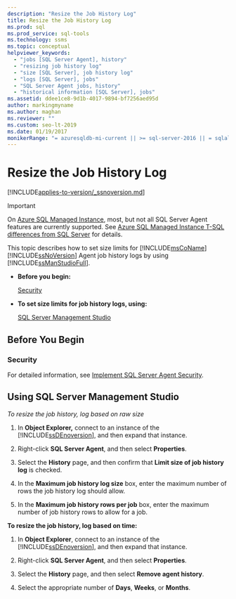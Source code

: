 ```yaml
---
description: "Resize the Job History Log"
title: Resize the Job History Log
ms.prod: sql
ms.prod_service: sql-tools
ms.technology: ssms
ms.topic: conceptual
helpviewer_keywords: 
  - "jobs [SQL Server Agent], history"
  - "resizing job history log"
  - "size [SQL Server], job history log"
  - "logs [SQL Server], jobs"
  - "SQL Server Agent jobs, history"
  - "historical information [SQL Server], jobs"
ms.assetid: ddee1ce8-9d1b-4017-9894-bf7256aed95d
author: markingmyname
ms.author: maghan
ms.reviewer: ""
ms.custom: seo-lt-2019
ms.date: 01/19/2017
monikerRange: "= azuresqldb-mi-current || >= sql-server-2016 || = sqlallproducts-allversions"
---
```


# Resize the Job History Log

[!INCLUDE[applies-to-version/_ssnoversion.md](../../includes/applies-to-version/sqlserver.md)]

> [!IMPORTANT]  
> On [Azure SQL Managed Instance](/azure/sql-database/sql-database-managed-instance), most, but not all SQL Server Agent features are currently supported. See [Azure SQL Managed Instance T-SQL differences from SQL Server](/azure/sql-database/sql-database-managed-instance-transact-sql-information#sql-server-agent) for details.

This topic describes how to set size limits for [!INCLUDE[msCoName](../../includes/msconame_md.md)] [!INCLUDE[ssNoVersion](../../includes/ssnoversion-md.md)] Agent job history logs by using [!INCLUDE[ssManStudioFull](../../includes/ssmanstudiofull-md.md)].

- **Before you begin:**  

    [Security](#Security)  

- **To set size limits for job history logs, using:**  

    [SQL Server Management Studio](#SSMS)

## <a name="BeforeYouBegin"></a>Before You Begin  

### <a name="Security"></a>Security

For detailed information, see [Implement SQL Server Agent Security](../../ssms/agent/implement-sql-server-agent-security.md).  

## <a name="SSMS"></a>Using SQL Server Management Studio

*To resize the job history, log based on raw size*

1. In **Object Explorer,** connect to an instance of the [!INCLUDE[ssDEnoversion](../../includes/ssdenoversion_md.md)], and then expand that instance.

2. Right-click **SQL Server Agent**, and then select **Properties**.

3. Select the **History** page, and then confirm that **Limit size of job history log** is checked.

4. In the **Maximum job history log size** box, enter the maximum number of rows the job history log should allow.

5. In the **Maximum job history rows per job** box, enter the maximum number of job history rows to allow for a job.

**To resize the job history, log based on time:**

1. In **Object Explorer**, connect to an instance of the [!INCLUDE[ssDEnoversion](../../includes/ssdenoversion_md.md)], and then expand that instance.  

2. Right-click **SQL Server Agent**, and then select **Properties**.

3. Select the **History** page, and then select **Remove agent history**.

4. Select the appropriate number of **Days**, **Weeks**, or **Months**.
